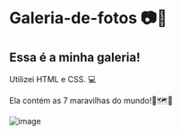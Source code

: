 # Galeria-de-fotos 📷📸

## Essa é a minha galeria!

Utilizei HTML e CSS. 💻

Ela contém as 7 maravilhas do mundo!🤩🗺️🧭

![image](https://github.com/MateusFoltranTomaz/Galeria-de-fotos/assets/142942489/988f1e5e-923f-4512-8edb-84ad22e0fbbc)
